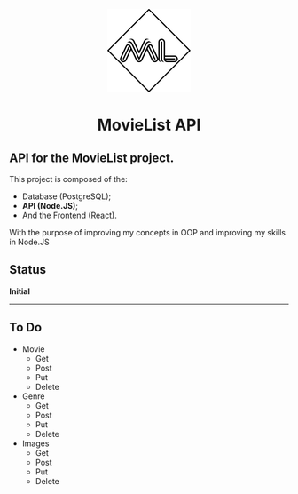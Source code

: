 <p align="center">
    <img src="./logo.svg" style="width:150px;">
</p>
<h1 align="center">MovieList API</h1>

## API for the MovieList project.

This project is composed of the: 
- Database (PostgreSQL);
- **API (Node.JS)**;
- And the Frontend (React).

With the purpose of improving my concepts in OOP and improving my skills in Node.JS

## Status

**Initial**

---

## To Do

- Movie
  - Get
  - Post
  - Put
  - Delete
- Genre
  - Get
  - Post
  - Put
  - Delete
- Images
  - Get
  - Post
  - Put
  - Delete